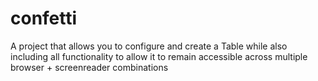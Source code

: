 # confetti
A project that allows you to configure and create a Table while also including all functionality to allow it to remain accessible across multiple browser + screenreader combinations
